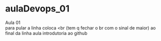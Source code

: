 # aulaDevops_01
Aula 01<br> para pular a linha coloca <br (tem q fechar o br com o sinal de maior) ao final da linha
aula introdutoria ao github
